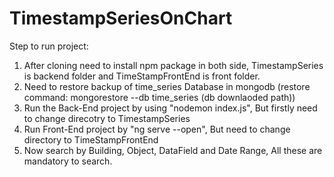 # TimestampSeriesOnChart

Step to run project:
1. After cloning need to install npm package in both side, TimestampSeries is backend folder and TimeStampFrontEnd is front folder.
2. Need to restore backup of time_series Database in mongodb (restore command: mongorestore --db time_series (db downlaoded path))
3. Run the Back-End project by using "nodemon index.js", But firstly need to change direcotry to TimestampSeries
4. Run Front-End project by "ng serve --open", But need to change directory to TimeStampFrontEnd
5. Now search by Building, Object, DataField and Date Range, All these are mandatory to search.

